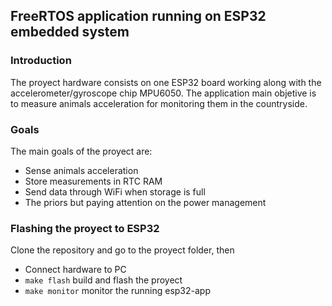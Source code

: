 ## FreeRTOS application running on ESP32 embedded system

### Introduction
The proyect hardware consists on one ESP32 board working along with the accelerometer/gyroscope chip MPU6050. The application main objetive is to measure animals acceleration for monitoring them in the countryside.

### Goals
The main goals of the proyect are:

 * Sense animals acceleration
 * Store measurements in RTC RAM
 * Send data through WiFi when storage is full
 * The priors but paying attention on the power management 

### Flashing the proyect to ESP32
Clone the repository and go to the proyect folder, then

 * Connect hardware to PC
 * ```make flash``` build and flash the proyect
 * ```make monitor``` monitor the running esp32-app
